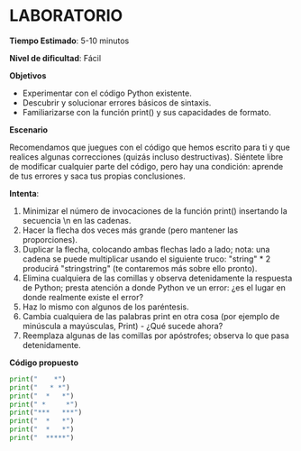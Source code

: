 # LABORATORIO

**Tiempo Estimado**: 5-10 minutos

**Nivel de dificultad**: Fácil

**Objetivos**

- Experimentar con el código Python existente.
- Descubrir y solucionar errores básicos de sintaxis.
- Familiarizarse con la función print() y sus capacidades de formato.

**Escenario**

Recomendamos que juegues con el código que hemos escrito para ti y que realices algunas correcciones (quizás incluso destructivas). Siéntete libre de modificar cualquier parte del código, pero hay una condición: aprende de tus errores y saca tus propias conclusiones.

**Intenta**:

1. Minimizar el número de invocaciones de la función print() insertando la secuencia \n en las cadenas.
2. Hacer la flecha dos veces más grande (pero mantener las proporciones).
3. Duplicar la flecha, colocando ambas flechas lado a lado; nota: una cadena se puede multiplicar usando el siguiente
truco: "string" * 2 producirá "stringstring" (te contaremos más sobre ello pronto).
4. Elimina cualquiera de las comillas y observa detenidamente la respuesta de Python; presta atención a donde Python
ve un error: ¿es el lugar en donde realmente existe el error?
5. Haz lo mismo con algunos de los paréntesis.
6. Cambia cualquiera de las palabras print en otra cosa (por ejemplo de minúscula a mayúsculas, Print) - ¿Qué sucede
ahora?
7. Reemplaza algunas de las comillas por apóstrofes; observa lo que pasa detenidamente.

**Código propuesto**

```python
print("    *")
print("   * *")
print("  *   *")
print(" *     *")
print("***   ***")
print("  *   *")
print("  *   *")
print("  *****")
```
